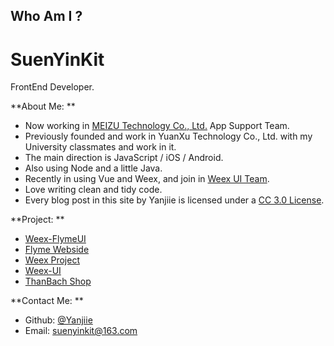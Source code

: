 Who Am I ?
---

<h1>SuenYinKit</h1>

<i class="fab fa-html5"></i> FrontEnd Developer.

**About Me: **
  - Now working in [MEIZU Technology Co., Ltd.](https://meizu.com/) App Support Team.
  - Previously founded and work in YuanXu Technology Co., Ltd. with my University classmates and work in it.
  - The main direction is <i class="fab fa-chrome"></i> JavaScript / <i class="fab fa-apple"></i> iOS / <i class="fab fa-android"></i> Android.
  - Also using Node and a little Java.
  - Recently in using Vue and Weex, and join in [Weex UI Team](https://github.com/weex-ui-team/).
  - Love writing clean and tidy code.
  - Every blog post in this site by Yanjiie is licensed under a [CC 3.0 License](https://creativecommons.org/licenses/by-nc/3.0/cn/).

**Project: **

  - [Weex-FlymeUI](https://github.com/FlymeApps/weex-flymeui)
  - [Flyme Webside](https://www.flyme.cn/)
  - [Weex Project](https://github.com/apache/incubator-weex)
  - [Weex-UI](https://github.com/alibaba/weex-ui)
  - [ThanBach Shop](http://www.thanbach.com/)

**Contact Me: **

  - Github: [@Yanjiie](https://github.com/Yanjiie)
  - Email: [suenyinkit@163.com](mailto:suenyinkit@163.com)
